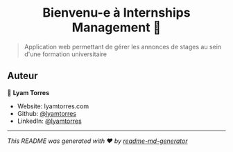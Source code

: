 <h1 align="center">Bienvenu-e à Internships Management 👋</h1>
<p>
</p>

> Application web permettant de gérer les annonces de stages au sein d'une formation universitaire

## Auteur

👤 **Lyam Torres**

* Website: lyamtorres.com
* Github: [@lyamtorres](https://github.com/lyamtorres)
* LinkedIn: [@lyamtorres](https://linkedin.com/in/lyamtorres)

***
_This README was generated with ❤️ by [readme-md-generator](https://github.com/kefranabg/readme-md-generator)_